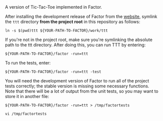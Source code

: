 A version of Tic-Tac-Toe implemented in Factor.

After installing the development release of Factor from the [website](http://factorcode.org/), symlink the `ttt` directory **from the project root** in this repository as follows:

`ln -s $(pwd)ttt ${YOUR-PATH-TO-FACTOR}/work/ttt`

If you're not in the project root, make sure you're symlinking the absolute path to the ttt directory. After doing this, you can run TTT by entering:

`${YOUR-PATH-TO-FACTOR}/factor -run=ttt`

To run the tests, enter:

`${YOUR-PATH-TO-FACTOR}/factor -run=ttt -test`

You will need the development version of Factor to run all of the project tests correctly; the stable version is missing some necessary functions. Note that there will be a lot of output from the unit tests, so you may want to store it in another file:

`${YOUR-PATH-TO-FACTOR}/factor -run=ttt > /tmp/factortests`

`vi /tmp/factortests`
